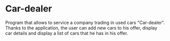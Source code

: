 # Car-dealer
Program that allows to service a company trading in used cars "Car-dealer". Thanks to the application, the user can add new cars to his offer, display car details and display a list of cars that he has in his offer.
